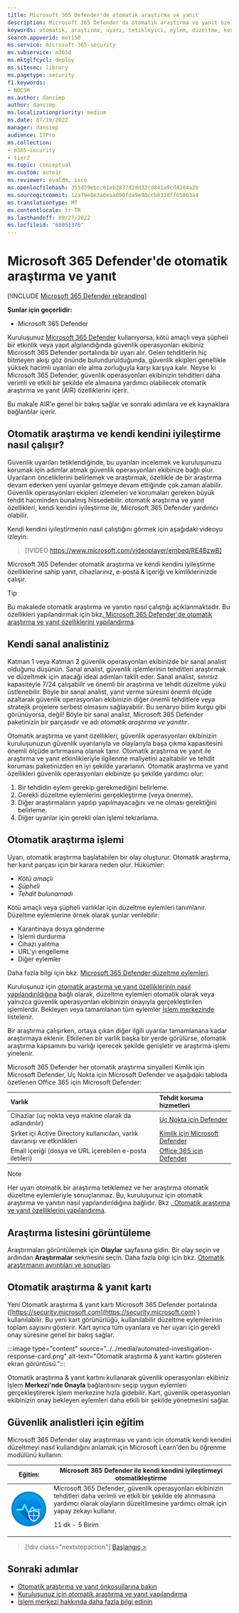 ```yaml
---
title: Microsoft 365 Defender'de otomatik araştırma ve yanıt
description: Microsoft 365 Defender'da otomatik araştırma ve yanıt özelliklerine genel bakış (kendi kendini iyileştirme olarak da adlandırılır) edinin
keywords: otomatik, araştırma, uyarı, tetikleyici, eylem, düzeltme, kendi kendini düzeltme
search.appverid: met150
ms.service: microsoft-365-security
ms.subservice: m365d
ms.mktglfcycl: deploy
ms.sitesec: library
ms.pagetype: security
f1.keywords:
- NOCSH
ms.author: dansimp
author: dansimp
ms.localizationpriority: medium
ms.date: 07/19/2022
manager: dansimp
audience: ITPro
ms.collection:
- m365-security
- tier2
ms.topic: conceptual
ms.custom: autoir
ms.reviewer: evaldm, isco
ms.openlocfilehash: 355d59ebcc61eb2837d2dd32cd841a9cd4284a2b
ms.sourcegitcommit: 12af9e8e3a6eaa090fda9e98ccb831dff65863a4
ms.translationtype: MT
ms.contentlocale: tr-TR
ms.lasthandoff: 09/27/2022
ms.locfileid: "68051376"
---
```

# <a name="automated-investigation-and-response-in-microsoft-365-defender"></a>Microsoft 365 Defender'de otomatik araştırma ve yanıt

[!INCLUDE [Microsoft 365 Defender rebranding](../includes/microsoft-defender.md)]

**Şunlar için geçerlidir:**
- Microsoft 365 Defender

Kuruluşunuz [Microsoft 365 Defender](microsoft-365-defender.md) kullanıyorsa, kötü amaçlı veya şüpheli bir etkinlik veya yapıt algılandığında güvenlik operasyonları ekibiniz Microsoft 365 Defender portalında bir uyarı alır. Gelen tehditlerin hiç bitmeyen akışı göz önünde bulundurulduğunda, güvenlik ekipleri genellikle yüksek hacimli uyarıları ele alma zorluğuyla karşı karşıya kalır. Neyse ki Microsoft 365 Defender, güvenlik operasyonları ekibinizin tehditleri daha verimli ve etkili bir şekilde ele almasına yardımcı olabilecek otomatik araştırma ve yanıt (AIR) özelliklerini içerir.

Bu makale AIR'e genel bir bakış sağlar ve sonraki adımlara ve ek kaynaklara bağlantılar içerir.

## <a name="how-automated-investigation-and-self-healing-works"></a>Otomatik araştırma ve kendi kendini iyileştirme nasıl çalışır?

Güvenlik uyarıları tetiklendiğinde, bu uyarıları incelemek ve kuruluşunuzu korumak için adımlar atmak güvenlik operasyonları ekibinize bağlı olur. Uyarıların önceliklerini belirlemek ve araştırmak, özellikle de bir araştırma devam ederken yeni uyarılar gelmeye devam ettiğinde çok zaman alabilir. Güvenlik operasyonları ekipleri izlemeleri ve korumaları gereken büyük tehdit hacminden bunalmış hissedebilir. otomatik araştırma ve yanıt özellikleri, kendi kendini iyileştirme ile, Microsoft 365 Defender yardımcı olabilir.

Kendi kendini iyileştirmenin nasıl çalıştığını görmek için aşağıdaki videoyu izleyin: <p>

> [!VIDEO https://www.microsoft.com/videoplayer/embed/RE4BzwB]

Microsoft 365 Defender otomatik araştırma ve kendi kendini iyileştirme özelliklerine sahip yanıt, cihazlarınız, e-posta & içeriği ve kimliklerinizde çalışır.
 
> [!TIP]
> Bu makalede otomatik araştırma ve yanıtın nasıl çalıştığı açıklanmaktadır. Bu özellikleri yapılandırmak için bkz[. Microsoft 365 Defender'de otomatik araştırma ve yanıt özelliklerini yapılandırma](m365d-configure-auto-investigation-response.md).

## <a name="your-own-virtual-analyst"></a>Kendi sanal analistiniz

Katman 1 veya Katman 2 güvenlik operasyonları ekibinizde bir sanal analist olduğunu düşünün. Sanal analist, güvenlik işlemlerinin tehditleri araştırmak ve düzeltmek için atacağı ideal adımları taklit eder. Sanal analist, sınırsız kapasiteyle 7/24 çalışabilir ve önemli bir araştırma ve tehdit düzeltme yükü üstlenebilir. Böyle bir sanal analist, yanıt verme süresini önemli ölçüde azaltarak güvenlik operasyonları ekibinizin diğer önemli tehditlere veya stratejik projelere serbest olmasını sağlayabilir. Bu senaryo bilim kurgu gibi görünüyorsa, değil! Böyle bir sanal analist, Microsoft 365 Defender paketinizin bir parçasıdır ve adı *otomatik araştırma ve yanıttır*.

Otomatik araştırma ve yanıt özellikleri, güvenlik operasyonları ekibinizin kuruluşunuzun güvenlik uyarılarıyla ve olaylarıyla başa çıkma kapasitesini önemli ölçüde artırmasına olanak tanır. Otomatik araştırma ve yanıt ile araştırma ve yanıt etkinlikleriyle ilgilenme maliyetini azaltabilir ve tehdit koruması paketinizden en iyi şekilde yararlanın. Otomatik araştırma ve yanıt özellikleri güvenlik operasyonları ekibinize şu şekilde yardımcı olur:

1. Bir tehdidin eylem gerekip gerekmediğini belirleme.
2. Gerekli düzeltme eylemlerini gerçekleştirme (veya önerme).
3. Diğer araştırmaların yapılıp yapılmayacağını ve ne olması gerektiğini belirleme.
4. Diğer uyarılar için gerekli olan işlemi tekrarlama.

## <a name="the-automated-investigation-process"></a>Otomatik araştırma işlemi

Uyarı, otomatik araştırma başlatabilen bir olay oluşturur. Otomatik araştırma, her kanıt parçası için bir karara neden olur. Hükümler:
- *Kötü amaçlı*
- *Şüpheli* 
- *Tehdit bulunamadı* 

Kötü amaçlı veya şüpheli varlıklar için düzeltme eylemleri tanımlanır. Düzeltme eylemlerine örnek olarak şunlar verilebilir:

- Karantinaya dosya gönderme
- İşlemi durdurma
- Cihazı yalıtma
- URL'yi engelleme 
- Diğer eylemler

Daha fazla bilgi için bkz. [Microsoft 365 Defender düzeltme eylemleri](m365d-remediation-actions.md).

Kuruluşunuz için [otomatik araştırma ve yanıt özelliklerinin nasıl yapılandırıldığına](m365d-configure-auto-investigation-response.md) bağlı olarak, düzeltme eylemleri otomatik olarak veya yalnızca güvenlik operasyonları ekibinizin onayıyla gerçekleştirilen işlemlerdir. Bekleyen veya tamamlanan tüm eylemler [İşlem merkezinde](m365d-action-center.md) listelenir.

Bir araştırma çalışırken, ortaya çıkan diğer ilgili uyarılar tamamlanana kadar araştırmaya eklenir. Etkilenen bir varlık başka bir yerde görülürse, otomatik araştırma kapsamını bu varlığı içerecek şekilde genişletir ve araştırma işlemi yinelenir. 

Microsoft 365 Defender her otomatik araştırma sinyalleri Kimlik için Microsoft Defender, Uç Nokta için Microsoft Defender ve aşağıdaki tabloda özetlenen Office 365 için Microsoft Defender: 

|Varlık |Tehdit koruma hizmetleri  |
|:---------|:---------|
|Cihazlar (uç nokta veya makine olarak da adlandırılır) |[Uç Nokta için Defender](../defender-endpoint/automated-investigations.md) |      
|Şirket içi Active Directory kullanıcıları, varlık davranışı ve etkinlikleri     |[Kimlik için Microsoft Defender](/azure-advanced-threat-protection/what-is-atp) |      
|Email içeriği (dosya ve URL içerebilen e-posta iletileri)     |[Office 365 için Defender](../office-365-security/defender-for-office-365.md) |

> [!NOTE]
> Her uyarı otomatik bir araştırma tetiklemez ve her araştırma otomatik düzeltme eylemleriyle sonuçlanmaz. Bu, kuruluşunuz için otomatik araştırma ve yanıtın nasıl yapılandırıldığına bağlıdır. Bkz [. Otomatik araştırma ve yanıt özelliklerini yapılandırma](m365d-configure-auto-investigation-response.md).

## <a name="viewing-a-list-of-investigations"></a>Araştırma listesini görüntüleme

Araştırmaları görüntülemek için **Olaylar** sayfasına gidin. Bir olay seçin ve ardından **Araştırmalar** sekmesini seçin. Daha fazla bilgi için bkz. [Otomatik araştırmanın ayrıntıları ve sonuçları](m365d-autoir-results.md).

## <a name="automated-investigation--response-card"></a>Otomatik araştırma & yanıt kartı 

Yeni Otomatik araştırma & yanıt kartı Microsoft 365 Defender portalında ([https://security.microsoft.com](https://security.microsoft.com) ) kullanılabilir. Bu yeni kart görünürlüğü, kullanılabilir düzeltme eylemlerinin toplam sayısını gösterir. Kart ayrıca tüm uyarılara ve her uyarı için gerekli onay süresine genel bir bakış sağlar.

:::image type="content" source="../../media/automated-investigation-response-card.png" alt-text="Otomatik araştırma & yanıt kartını gösteren ekran görüntüsü.":::

Otomatik araştırma & yanıt kartını kullanarak güvenlik operasyonları ekibiniz İşlem **Merkezi'nde Onayla** bağlantısını seçip uygun eylemleri gerçekleştirerek İşlem merkezine hızla gidebilir. Kart, güvenlik operasyonları ekibinizin onay bekleyen eylemleri daha etkili bir şekilde yönetmesini sağlar. 


## <a name="training-for-security-analysts"></a>Güvenlik analistleri için eğitim

Microsoft 365 Defender olay araştırması ve yanıtı için otomatik kendi kendini düzeltmeyi nasıl kullandığını anlamak için Microsoft Learn'den bu öğrenme modülünü kullanın.

|Eğitim:|Microsoft 365 Defender ile kendi kendini iyileştirmeyi otomatikleştirme|
|---|---|
|![Microsoft 365 Defender eğitim simgesiyle kendi kendini düzeltmeyi otomatikleştirin.](../../media/m365d-autoir/m365-defender-auto-self-healing.svg)| Microsoft 365 Defender, güvenlik operasyonları ekibinizin tehditleri daha verimli ve etkili bir şekilde ele alınmasına yardımcı olarak olayların düzeltilmesine yardımcı olmak için yapay zekayı kullanır. <p> 11 dk - 5 Birim |

> [!div class="nextstepaction"]
> [Başlangıç >](/training/modules/defender-self-healing/)

## <a name="next-steps"></a>Sonraki adımlar

- [Otomatik araştırma ve yanıt önkoşullarına bakın](m365d-configure-auto-investigation-response.md#prerequisites-for-automated-investigation-and-response-in-microsoft-365-defender)
- [Kuruluşunuz için otomatik araştırma ve yanıt yapılandırma](m365d-configure-auto-investigation-response.md)
- [İşlem merkezi hakkında daha fazla bilgi edinin](m365d-action-center.md)

